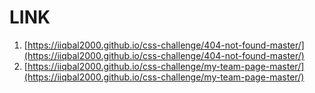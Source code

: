 # LINK

1. [https://iiqbal2000.github.io/css-challenge/404-not-found-master/](https://iiqbal2000.github.io/css-challenge/404-not-found-master/)
2. [https://iiqbal2000.github.io/css-challenge/my-team-page-master/](https://iiqbal2000.github.io/css-challenge/my-team-page-master/)